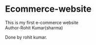 # Ecommerce-website

This is my first e-commerce website
<br>
Author-Rohit Kumar(sharma)

Done by rohit kumar.
